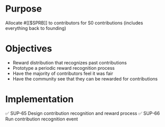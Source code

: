 # Purpose
Allocate #[[$SPRB]] to contributors for S0 contributions (includes everything back to founding)
# Objectives
- Reward distribution that recognizes past contributions
- Prototype a periodic reward recognition process
- Have the majority of contributors feel it was fair
- Have the community see that they can be rewarded for contributions

# Implementation
✅ SUP-65 Design contribution recognition and reward process
✅ SUP-66 Run contribution recognition event